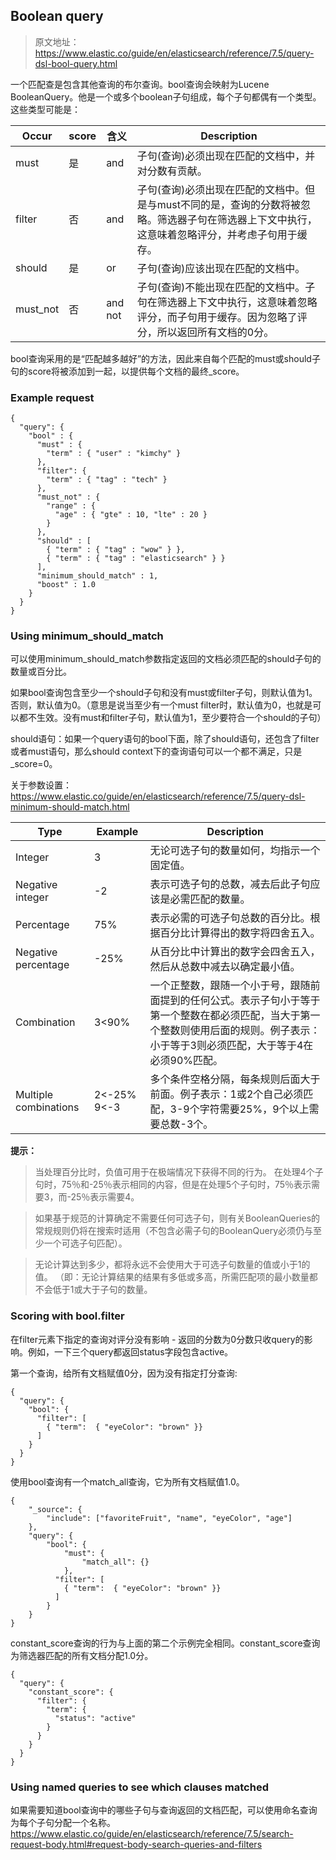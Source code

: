 ## Boolean query

>原文地址：https://www.elastic.co/guide/en/elasticsearch/reference/7.5/query-dsl-bool-query.html

一个匹配查是包含其他查询的布尔查询。bool查询会映射为Lucene BooleanQuery。他是一个或多个boolean子句组成，每个子句都偶有一个类型。这些类型可能是：

| Occur    | score | 含义    | Description                                                  |
| -------- | ----- | ------- | ------------------------------------------------------------ |
| must     | 是    | and     | 子句(查询)必须出现在匹配的文档中，并对分数有贡献。           |
| filter   | 否    | and     | 子句(查询)必须出现在匹配的文档中。但是与must不同的是，查询的分数将被忽略。筛选器子句在筛选器上下文中执行，这意味着忽略评分，并考虑子句用于缓存。 |
| should   | 是    | or      | 子句(查询)应该出现在匹配的文档中。                           |
| must_not | 否    | and not | 子句(查询)不能出现在匹配的文档中。子句在筛选器上下文中执行，这意味着忽略评分，而子句用于缓存。因为忽略了评分，所以返回所有文档的0分。 |

bool查询采用的是“匹配越多越好”的方法，因此来自每个匹配的must或should子句的score将被添加到一起，以提供每个文档的最终_score。

### Example request
```
{
  "query": {
    "bool" : {
      "must" : {
        "term" : { "user" : "kimchy" }
      },
      "filter": {
        "term" : { "tag" : "tech" }
      },
      "must_not" : {
        "range" : {
          "age" : { "gte" : 10, "lte" : 20 }
        }
      },
      "should" : [
        { "term" : { "tag" : "wow" } },
        { "term" : { "tag" : "elasticsearch" } }
      ],
      "minimum_should_match" : 1,
      "boost" : 1.0
    }
  }
}
```


### Using minimum_should_match
可以使用minimum_should_match参数指定返回的文档必须匹配的should子句的数量或百分比。

如果bool查询包含至少一个should子句和没有must或filter子句，则默认值为1。否则，默认值为0。（意思是说当至少有一个must filter时，默认值为0，也就是可以都不生效。没有must和filter子句，默认值为1，至少要符合一个should的子句）

should语句：如果一个query语句的bool下面，除了should语句，还包含了filter或者must语句，那么should context下的查询语句可以一个都不满足，只是_score=0。

关于参数设置：https://www.elastic.co/guide/en/elasticsearch/reference/7.5/query-dsl-minimum-should-match.html

| Type                  | Example     | Description                                                  |
| --------------------- | ----------- | ------------------------------------------------------------ |
| Integer               | 3           | 无论可选子句的数量如何，均指示一个固定值。                   |
| Negative integer      | -2          | 表示可选子句的总数，减去后此子句应该是必需匹配的数量。       |
| Percentage            | 75%         | 表示必需的可选子句总数的百分比。根据百分比计算得出的数字将四舍五入。 |
| Negative percentage   | -25%        | 从百分比中计算出的数字会四舍五入，然后从总数中减去以确定最小值。 |
| Combination           | 3<90%       | 一个正整数，跟随一个小于号，跟随前面提到的任何公式。表示子句小于等于第一个整数在都必须匹配，当大于第一个整数则使用后面的规则。例子表示：小于等于3则必须匹配，大于等于4在必须90%匹配。 |
| Multiple combinations | 2<-25% 9<-3 | 多个条件空格分隔，每条规则后面大于前面。例子表示：1或2个自己必须匹配，3-9个字符需要25%，9个以上需要总数-3个。 |

__提示：__
>当处理百分比时，负值可用于在极端情况下获得不同的行为。 在处理4个子句时，75％和-25％表示相同的内容，但是在处理5个子句时，75％表示需要3，而-25％表示需要4。

>如果基于规范的计算确定不需要任何可选子句，则有关BooleanQueries的常规规则仍将在搜索时适用（不包含必需子句的BooleanQuery必须仍与至少一个可选子句匹配）。

>无论计算达到多少，都将永远不会使用大于可选子句数量的值或小于1的值。 （即：无论计算结果的结果有多低或多高，所需匹配项的最小数量都不会低于1或大于子句的数量。


### Scoring with bool.filter

在filter元素下指定的查询对评分没有影响 - 返回的分数为0分数只收query的影响。例如，一下三个query都返回status字段包含active。

第一个查询，给所有文档赋值0分，因为没有指定打分查询:
```
{
  "query": { 
    "bool": { 
      "filter": [ 
        { "term":  { "eyeColor": "brown" }}
      ]
    }
  }
}
```

使用bool查询有一个match_all查询，它为所有文档赋值1.0。
```
{
    "_source": {
  	    "include": ["favoriteFruit", "name", "eyeColor", "age"]
    },	
    "query": {
        "bool": { 
            "must": {
                "match_all": {}
            },
          "filter": [ 
            { "term":  { "eyeColor": "brown" }}
          ]
        }
    }
}
```

constant_score查询的行为与上面的第二个示例完全相同。constant_score查询为筛选器匹配的所有文档分配1.0分。
```
{
  "query": {
    "constant_score": {
      "filter": {
        "term": {
          "status": "active"
        }
      }
    }
  }
}
```

### Using named queries to see which clauses matched
如果需要知道bool查询中的哪些子句与查询返回的文档匹配，可以使用命名查询为每个子句分配一个名称。
https://www.elastic.co/guide/en/elasticsearch/reference/7.5/search-request-body.html#request-body-search-queries-and-filters